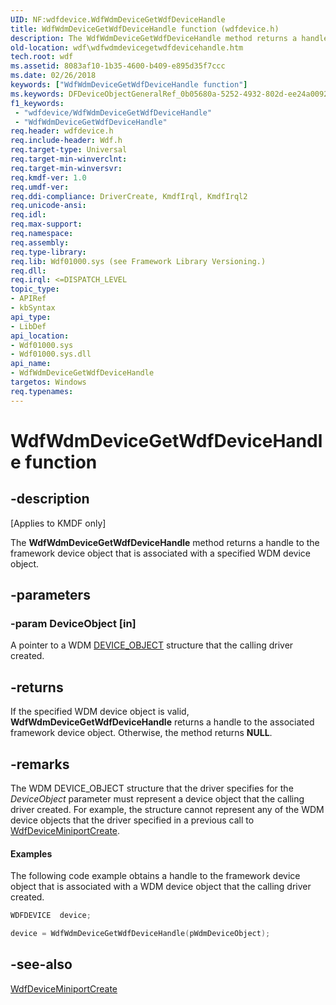 ```yaml
---
UID: NF:wdfdevice.WdfWdmDeviceGetWdfDeviceHandle
title: WdfWdmDeviceGetWdfDeviceHandle function (wdfdevice.h)
description: The WdfWdmDeviceGetWdfDeviceHandle method returns a handle to the framework device object that is associated with a specified WDM device object.
old-location: wdf\wdfwdmdevicegetwdfdevicehandle.htm
tech.root: wdf
ms.assetid: 8083af10-1b35-4600-b409-e895d35f7ccc
ms.date: 02/26/2018
keywords: ["WdfWdmDeviceGetWdfDeviceHandle function"]
ms.keywords: DFDeviceObjectGeneralRef_0b05680a-5252-4932-802d-ee24a0092116.xml, WdfWdmDeviceGetWdfDeviceHandle, WdfWdmDeviceGetWdfDeviceHandle method, kmdf.wdfwdmdevicegetwdfdevicehandle, wdf.wdfwdmdevicegetwdfdevicehandle, wdfdevice/WdfWdmDeviceGetWdfDeviceHandle
f1_keywords:
 - "wdfdevice/WdfWdmDeviceGetWdfDeviceHandle"
 - "WdfWdmDeviceGetWdfDeviceHandle"
req.header: wdfdevice.h
req.include-header: Wdf.h
req.target-type: Universal
req.target-min-winverclnt: 
req.target-min-winversvr: 
req.kmdf-ver: 1.0
req.umdf-ver: 
req.ddi-compliance: DriverCreate, KmdfIrql, KmdfIrql2
req.unicode-ansi: 
req.idl: 
req.max-support: 
req.namespace: 
req.assembly: 
req.type-library: 
req.lib: Wdf01000.sys (see Framework Library Versioning.)
req.dll: 
req.irql: <=DISPATCH_LEVEL
topic_type:
- APIRef
- kbSyntax
api_type:
- LibDef
api_location:
- Wdf01000.sys
- Wdf01000.sys.dll
api_name:
- WdfWdmDeviceGetWdfDeviceHandle
targetos: Windows
req.typenames: 
---
```


# WdfWdmDeviceGetWdfDeviceHandle function


## -description


<p class="CCE_Message">[Applies to KMDF only]</p>

The <b>WdfWdmDeviceGetWdfDeviceHandle</b> method returns a handle to the framework device object that is associated with a specified WDM device object.


## -parameters




### -param DeviceObject [in]

A pointer to a WDM <a href="https://docs.microsoft.com/windows-hardware/drivers/ddi/wdm/ns-wdm-_device_object">DEVICE_OBJECT</a> structure that the calling driver created.


## -returns



If the specified WDM device object is valid, <b>WdfWdmDeviceGetWdfDeviceHandle</b> returns a handle to the associated framework device object. Otherwise, the method returns <b>NULL</b>.




## -remarks



The WDM DEVICE_OBJECT structure that the driver specifies for the <i>DeviceObject</i> parameter must represent a device object that the calling driver created. For example, the structure cannot represent any of the WDM device objects that the driver specified in a previous call to <a href="https://docs.microsoft.com/windows-hardware/drivers/ddi/wdfminiport/nf-wdfminiport-wdfdeviceminiportcreate">WdfDeviceMiniportCreate</a>.


#### Examples

The following code example obtains a handle to the framework device object that is associated with a WDM device object that the calling driver created.

```cpp
WDFDEVICE  device;

device = WdfWdmDeviceGetWdfDeviceHandle(pWdmDeviceObject);
```



## -see-also




<a href="https://docs.microsoft.com/windows-hardware/drivers/ddi/wdfminiport/nf-wdfminiport-wdfdeviceminiportcreate">WdfDeviceMiniportCreate</a>
 

 

